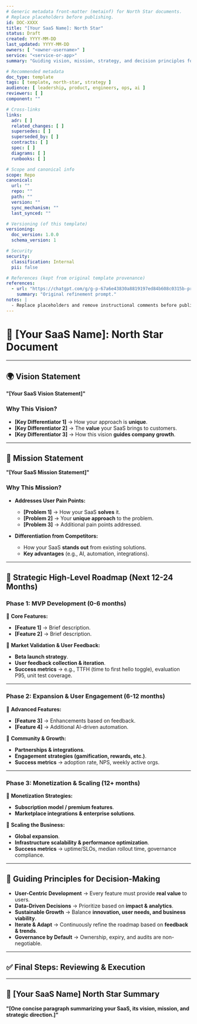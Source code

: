 ```yaml
---
# Generic metadata front‑matter (metainf) for North Star documents.
# Replace placeholders before publishing.
id: DOC-XXXX
title: "[Your SaaS Name]: North Star"
status: Draft
created: YYYY-MM-DD
last_updated: YYYY-MM-DD
owners: [ "<owner-username>" ]
service: "<service-or-app>"
summary: "Guiding vision, mission, strategy, and decision principles for [Your SaaS Name]."

# Recommended metadata
doc_type: template
tags: [ template, north-star, strategy ]
audience: [ leadership, product, engineers, ops, ai ]
reviewers: [ ]
component: ""

# Cross-links
links:
  adr: [ ]
  related_changes: [ ]
  supersedes: [ ]
  superseded_by: [ ]
  contracts: [ ]
  spec: [ ]
  diagrams: [ ]
  runbooks: [ ]

# Scope and canonical info
scope: Repo
canonical:
  url: ""
  repo: ""
  path: ""
  version: ""
  sync_mechanism: ""
  last_synced: ""

# Versioning (of this template)
versioning:
  doc_version: 1.0.0
  schema_version: 1

# Security
security:
  classification: Internal
  pii: false

# References (kept from original template provenance)
references:
  - url: "https://chatgpt.com/g/g-p-67a6e43830a8819197ed84b608c0315b-prompt-engeneering-and-documents-templates/c/67c154f1-3458-8001-b891-71a8cf40ff18"
    summary: "Original refinement prompt."
notes: |
  - Replace placeholders and remove instructional comments before publishing.
---
```


# 📌 **[Your SaaS Name]: North Star Document**

<!--
    Purpose of this document:
    This document serves as the **guiding star** for your SaaS business, ensuring clarity on **vision, mission, strategy,
    and decision-making principles**.
    It helps maintain focus when choosing **what to prioritize and what to discard**.
    
    Instructions:
    - Update the metadata front‑matter above (id/title/dates/owners/service/summary).
    - Replace placeholders (e.g., [Your SaaS Name], [Core SaaS Features]) with your actual content.
    - Ensure all employees understand how their daily work connects to the ultimate vision.
    - Remove all instructional comments before finalizing.
-->

---

## 🌍 **Vision Statement**

**"[Your SaaS Vision Statement]"**

<!--
    What is a Vision Statement?
    - A **vision statement** is a **long-term aspiration** that describes the ultimate impact your SaaS will have.
    - It should be **inspiring, ambitious, and clear**.
    - It should define where the company wants to be in 5-10 years.
    - Employees should be able to align their work with this vision.
-->

### **Why This Vision?**

- **[Key Differentiator 1]** → How your approach is **unique**.
- **[Key Differentiator 2]** → The **value** your SaaS brings to customers.
- **[Key Differentiator 3]** → How this vision **guides company growth**.

---

## 🎯 **Mission Statement**

**"[Your SaaS Mission Statement]"**

<!--
    What is a Mission Statement?
    - The **mission statement** defines what your company does today to achieve the vision.
    - It should be **actionable, clear, and customer-focused**.
    - Employees should see how their work contributes to the mission.
-->

### **Why This Mission?**

- **Addresses User Pain Points:**
  - **[Problem 1]** → How your SaaS **solves** it.
  - **[Problem 2]** → Your **unique approach** to the problem.
  - **[Problem 3]** → Additional pain points addressed.

- **Differentiation from Competitors:**
  - How your SaaS **stands out** from existing solutions.
  - **Key advantages** (e.g., AI, automation, integrations).

---

## 🚀 **Strategic High-Level Roadmap (Next 12-24 Months)**

<!--
    Purpose of this section:
    - Break down your SaaS **strategy into clear phases**.
    - Each phase should have **measurable goals**.
    - If your roadmap extends beyond 24 months, mention the **long-term vision**.
-->

### **Phase 1: MVP Development (0-6 months)**

🔹 **Core Features:**

- **[Feature 1]** → Brief description.
- **[Feature 2]** → Brief description.

🔹 **Market Validation & User Feedback:**

- **Beta launch strategy**.
- **User feedback collection & iteration**.
- **Success metrics** → e.g., TTFH (time to first hello toggle), evaluation P95, unit test coverage.

---

### **Phase 2: Expansion & User Engagement (6-12 months)**

🔹 **Advanced Features:**

- **[Feature 3]** → Enhancements based on feedback.
- **[Feature 4]** → Additional AI-driven automation.

🔹 **Community & Growth:**

- **Partnerships & integrations**.
- **Engagement strategies (gamification, rewards, etc.)**.
- **Success metrics** → adoption rate, NPS, weekly active orgs.

---

### **Phase 3: Monetization & Scaling (12+ months)**

🔹 **Monetization Strategies:**

- **Subscription model / premium features**.
- **Marketplace integrations & enterprise solutions**.

🔹 **Scaling the Business:**

- **Global expansion**.
- **Infrastructure scalability & performance optimization**.
- **Success metrics** → uptime/SLOs, median rollout time, governance compliance.

---

## 🎯 **Guiding Principles for Decision-Making**

<!--
    Purpose of this section:
    - Helps ensure **consistent decision-making**.
    - Acts as a **filter** to decide what to prioritize.
    - Ensures alignment with the vision and mission.
-->

- **User-Centric Development** → Every feature must provide **real value** to users.
- **Data-Driven Decisions** → Prioritize based on **impact & analytics**.
- **Sustainable Growth** → Balance **innovation, user needs, and business viability**.
- **Iterate & Adapt** → Continuously refine the roadmap based on **feedback & trends**.
- **Governance by Default** → Ownership, expiry, and audits are non-negotiable.

---

## ✅ **Final Steps: Reviewing & Execution**

<!--
    - Once the document is ready, REMOVE ALL COMMENTS.
    - Regularly review this document (at least every **quarter**).
    - Use this document to align the team and make data-driven decisions.
-->

---

## 📢 **[Your SaaS Name] North Star Summary**
<!-- 
    - Summarize the core purpose of your SaaS in a **single paragraph**.
    - This section acts as a **quick-reference guide** for leadership, investors, or new team members.
-->
**"[One concise paragraph summarizing your SaaS, its vision, mission, and strategic direction.]"**
